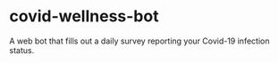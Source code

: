 # covid-wellness-bot
A web bot that fills out a daily survey reporting your Covid-19 infection status.
